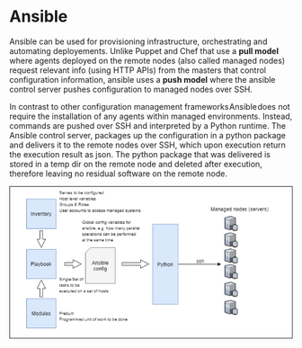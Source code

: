 # Ansible

Ansible can be used for provisioning infrastructure, orchestrating and automating deployements. Unlike Puppet and Chef that use a **pull model** where agents deployed on the remote nodes (also called managed nodes) request relevant info (using HTTP APIs) from the masters that control configuration information, ansible uses a **push model** where the ansible control server pushes configuration to managed nodes over SSH.

In contrast to other configuration management frameworks Ansible does not require the installation of any agents within managed environments. Instead, commands are pushed over SSH and interpreted by a Python runtime. The Ansible control server, packages up the configuration in a python package and delivers it to the remote nodes over SSH, which upon execution return the execution result as json. The python package that was delivered is stored in a temp dir on the remote node and deleted after execution, therefore leaving no residual software on the remote node.

![ansible-components.png](../Images/ansible-components.png "Ansible Components")
